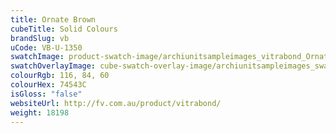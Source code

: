 ```yaml
---
title: Ornate Brown
cubeTitle: Solid Colours
brandSlug: vb
uCode: VB-U-1350
swatchImage: product-swatch-image/archiunitsampleimages_vitrabond_Ornate_Brown.jpg
swatchOverlayImage: cube-swatch-overlay-image/archiunitsampleimages_swatch-overlay_vitrabond.png
colourRgb: 116, 84, 60
colourHex: 74543C
isGloss: "false"
websiteUrl: http://fv.com.au/product/vitrabond/
weight: 18198
---
```

